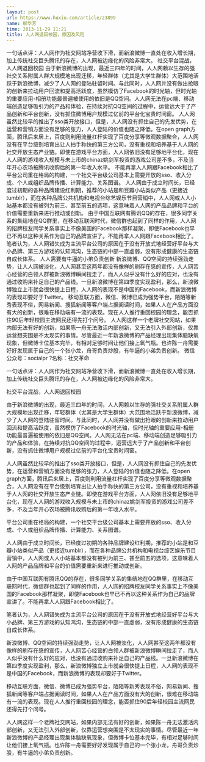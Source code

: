 ```yaml
---
layout: post
url: https://www.huxiu.com/article/23899
name: 柳华芳
time: 2013-11-29 11:21
title: 人人网退回校园，原因及风险
---
```

一句话点评：人人网作为社交网站净营收下滑，而新浪微博一直处在收入增长期，加上传统社交巨头腾讯的存在，人人网被边缘化的风险非常大。 社交平台混战，人人网退回校园 由于新浪微博的出现，最近三四年的时间，人人网赖以生存的强社交关系附属人群大规模地出现迁移，年轻群体（尤其是大学生群体）大范围地活跃于新浪微博，减少了人人网的登陆驻留时间。与此同时，人人网并没有做出抢眼的创新来拉动用户回流和提高活跃度，虽然模仿了Facebook的时光轴，但时光轴的重要应用-相册功能最普遍被使用的依旧是QQ空间。人人网无法在pc端、移动端创造足够吸引力的产品和体验，在持续对抗QQ空间的过程中，运营远大于了产品创新和平台创新，没有抓住微博用户规模过亿前的平台化宝贵时间窗。 人人网虽然比较早的推出了sso类开放接口，但是，人人网没有抓住自己的先发优势，在运营和营销方面没有足够的张力，人人登陆的价值也随之降低。在open graph方面，腾讯后来居上，百度则利用流量杠杆实现了百度分享等微观数据聚合，人人网没有在平台级别培育出让人拍手称快的第三方公司，没有重视和培养基于人人网的社交开放生态产业链。即使在游戏平台方面，人人网依旧没有足够地平台化，现在人人网的游戏收入规模与未上市的chinaz姚剑军投资的游戏公司差不多，不及当年开心农场被腾讯收购后的第一年收入水平。 不能再拿人人网跟Facebook相比了 平台公司重在格局的构建，一个社交平台级公司基本上需要开放的sso、收入分成、个人或组织品牌传播、计算能力、关系图谱。 人人网由于成立时间长，已经度过初期的各种品牌建设红利期，推荐的小站是和豆瓣小站类似产品（更接近tumblr），而在各种品牌公共机构和电视台综艺娱乐节目营销中，人人网或人人小站基本都没有被列为前三、甚至前五的选项，这意味着人人网的产品品牌和平台的价值需要重新来进行推动或创新。 由于中国互联网有腾讯QQ的存在，很多同学关系的集结地在QQ群里，在移动互联网时代，微信群也起到了同样的作用，人人网的招牌校友同学关系事实上不像美国的Facebook那样凝聚，即使Facebook也早已不再以这种关系作为自己的品牌宣讲了。不能再拿人人网跟Facebook相比了。 笔者认为，人人网错失成为主流平台公司的原因在于没有开放式地经营好平台与大小品牌、第三方游戏的认知鸿沟，生态链的中部一直虚弱，没有形成健康的生态链自成长体系。 人人需要有牛逼的小弟负责创新 新浪微博、QQ空间的持续强劲走势，让人人网被淡化，人人网甚至这两年都没有像样的刷存在感的宣传，人人网苦心经营的白领人群被新浪微博瞬间拉走了，而人人似乎没有什么好的应对，也没有通过收购来补足自己的产品线。一旦新浪微博在第四季度实现盈利，那么，新浪微博独立上市就会很快提上日程，人人网的表现不是中国的Facebook，而新浪微博的表现却要好于Twitter。 移动互联方面，微信、微博已成为强势平台，陌陌等新秀表现不俗，网易新闻、搜狐新闻等客户端占据阅读时间，如果人人在产品方面没有大的创新，很难在移动端有一流的表现。现在人人推行重回校园的理念，能否抓住90后年轻校园主流网民还得先打个问号。 人人网这样一个老牌社交网站，如果内部无法有好的创新，如果陈一舟无法激活内部创新，又无法引入外部创新，仅靠运营想突围是不太现实的事情。尽管最近一年新浪微博的产品经理出现集体脑缺氧现象，但微博卡位基本完毕，有相对足够时间让他们接上氧气瓶。也许陈一舟需要好好发现属于自己的一个张小龙，舟哥负责炒股，有牛逼的小弟负责创新。 微信公众号：socialpr ?名称：社交革命

一句话点评：人人网作为社交网站净营收下滑，而新浪微博一直处在收入增长期，加上传统社交巨头腾讯的存在，人人网被边缘化的风险非常大。

社交平台混战，人人网退回校园

由于新浪微博的出现，最近三四年的时间，人人网赖以生存的强社交关系附属人群大规模地出现迁移，年轻群体（尤其是大学生群体）大范围地活跃于新浪微博，减少了人人网的登陆驻留时间。与此同时，人人网并没有做出抢眼的创新来拉动用户回流和提高活跃度，虽然模仿了Facebook的时光轴，但时光轴的重要应用-相册功能最普遍被使用的依旧是QQ空间。人人网无法在pc端、移动端创造足够吸引力的产品和体验，在持续对抗QQ空间的过程中，运营远大于了产品创新和平台创新，没有抓住微博用户规模过亿前的平台化宝贵时间窗。

人人网虽然比较早的推出了sso类开放接口，但是，人人网没有抓住自己的先发优势，在运营和营销方面没有足够的张力，人人登陆的价值也随之降低。在open graph方面，腾讯后来居上，百度则利用流量杠杆实现了百度分享等微观数据聚合，人人网没有在平台级别培育出让人拍手称快的第三方公司，没有重视和培养基于人人网的社交开放生态产业链。即使在游戏平台方面，人人网依旧没有足够地平台化，现在人人网的游戏收入规模与未上市的chinaz姚剑军投资的游戏公司差不多，不及当年开心农场被腾讯收购后的第一年收入水平。

平台公司重在格局的构建，一个社交平台级公司基本上需要开放的sso、收入分成、个人或组织品牌传播、计算能力、关系图谱。

人人网由于成立时间长，已经度过初期的各种品牌建设红利期，推荐的小站是和豆瓣小站类似产品（更接近tumblr），而在各种品牌公共机构和电视台综艺娱乐节目营销中，人人网或人人小站基本都没有被列为前三、甚至前五的选项，这意味着人人网的产品品牌和平台的价值需要重新来进行推动或创新。

由于中国互联网有腾讯QQ的存在，很多同学关系的集结地在QQ群里，在移动互联网时代，微信群也起到了同样的作用，人人网的招牌校友同学关系事实上不像美国的Facebook那样凝聚，即使Facebook也早已不再以这种关系作为自己的品牌宣讲了。不能再拿人人网跟Facebook相比了。

笔者认为，人人网错失成为主流平台公司的原因在于没有开放式地经营好平台与大小品牌、第三方游戏的认知鸿沟，生态链的中部一直虚弱，没有形成健康的生态链自成长体系。

新浪微博、QQ空间的持续强劲走势，让人人网被淡化，人人网甚至这两年都没有像样的刷存在感的宣传，人人网苦心经营的白领人群被新浪微博瞬间拉走了，而人人似乎没有什么好的应对，也没有通过收购来补足自己的产品线。一旦新浪微博在第四季度实现盈利，那么，新浪微博独立上市就会很快提上日程，人人网的表现不是中国的Facebook，而新浪微博的表现却要好于Twitter。

移动互联方面，微信、微博已成为强势平台，陌陌等新秀表现不俗，网易新闻、搜狐新闻等客户端占据阅读时间，如果人人在产品方面没有大的创新，很难在移动端有一流的表现。现在人人推行重回校园的理念，能否抓住90后年轻校园主流网民还得先打个问号。

人人网这样一个老牌社交网站，如果内部无法有好的创新，如果陈一舟无法激活内部创新，又无法引入外部创新，仅靠运营想突围是不太现实的事情。尽管最近一年新浪微博的产品经理出现集体脑缺氧现象，但微博卡位基本完毕，有相对足够时间让他们接上氧气瓶。也许陈一舟需要好好发现属于自己的一个张小龙，舟哥负责炒股，有牛逼的小弟负责创新。

